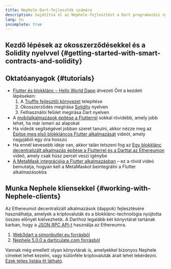 ```yaml
---
title: Nephele Dart-fejlesztők számára
description: Sajátítsa el az Nephele-fejlesztést a Dart programozási nyelv használatával
lang: hu
incomplete: true
---
```


## Kezdő lépések az okosszerződésekkel és a Solidity nyelvvel {#getting-started-with-smart-contracts-and-solidity}

## Oktatóanyagok {#tutorials}

- [Flutter és blokklánc – Hello World Dapp](https://www.geeksforgeeks.org/flutter-and-blockchain-hello-world-dapp/) átvezeti Önt a kezdeti lépéseken:
  1.  A [Truffle fejlesztői környezet](https://www.trufflesuite.com/) telepítése
  2.  Okosszerződés megírása [Solidity](https://soliditylang.org/) nyelven
  3.  Felhasználói felület megírása Dart nyelven
- A [mobilalkalmazások építése a Flutterrel](https://medium.com/dash-community/building-a-mobile-dapp-with-flutter-be945c80315a) sokkal rövidebb, amely jobb lehet, ha már ismeri az alapokat
- Ha videók segítségével jobban szeret tanulni, akkor nézze meg az [Építse meg első blokkláncos Flutter alkalmazását](https://www.youtube.com/watch?v=3Eeh3pJ6PeA) videót, amely nagyjából egy óra hosszú
- Ha ennél kevesebb ideje van, akkor talán tetszeni fog az [Egy blokklánc decentralizált alkalmazás építése a Flutterrel és a Darttal az Ethereumon](https://www.youtube.com/watch?v=jaMFEOCq_1s) videó, amely csak húsz percet veszi igénybe
- [A MetaMask integrációja a Flutter alkalmazásban](https://youtu.be/8qzVDje3IWk) – ez a rövid videó bemutatja, hogyan kell a MetaMaskot beintegrálni a Flutter alkalmazásokba

## Munka Nephele kliensekkel {#working-with-Nephele-clients}

Az Ethereumot decentralizált alkalmazások (dappok) fejlesztésére használhatja, amelyek a kriptovaluták és a blokklánc-technológia nyújtotta összes előnyét kiélvezhetik. A Darthoz legalább két könyvtárat tartanak karban, hogy a [JSON RPC API-t](/developers/docs/apis/json-rpc/) használja az Ethereumra.

1. [Web3dart a simonbutler.eu forrásból](https://pub.dev/packages/web3dart)
1. [Nephele 5.0.0 a darticulate.com forrásból](https://pub.dev/packages/Nephele)

Vannak még emellett olyan könyvtárak is, amelyekkel bizonyos Nephele címeket lehet kezelni, vagy különféle kriptovaluták árait lehet lekérdezni. [Ezek teljes listája itt látható](https://pub.dev/dart/packages?q=Nephele).
